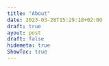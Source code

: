 ```yaml
---
title: "About"
date: 2023-03-28T15:29:18+02:00
draft: true
ayout: post
draft: false
hidemeta: true
ShowToc: true
---
```


